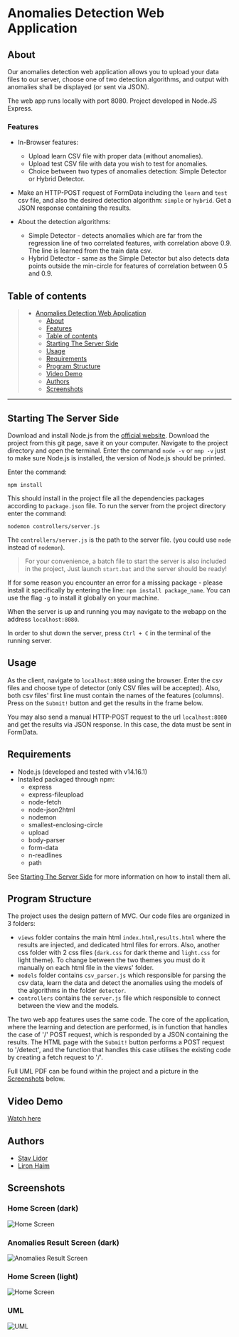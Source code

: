 # Anomalies Detection Web Application

## About
Our anomalies detection web application allows you to upload your data files to our server, choose one of two detection
algorithms, and output with anomalies shall be displayed (or sent via JSON).

The web app runs locally with port 8080. Project developed in Node.JS Express.

### Features
* In-Browser features:
  * Upload learn CSV file with proper data (without anomalies).
  * Upload test CSV file with data you wish to test for anomalies.
  * Choice between two types of anomalies detection: Simple Detector or Hybrid Detector.


* Make an HTTP-POST request of FormData including the `learn` and `test` csv file, and also the desired detection 
  algorithm: `simple` or `hybrid`. Get a JSON response containing the results.
  
* About the detection algorithms:
  * Simple Detector - detects anomalies which are far from the regression line of two correlated features, with
    correlation above 0.9. The line is learned from the train data csv.
  * Hybrid Detector - same as the Simple Detector but also detects data points outside the min-circle for features of
  correlation between 0.5 and 0.9.
    
## Table of contents
> * [Anomalies Detection Web Application](#anomalies-detection-web-application)
>   * [About](#about)
>   * [Features](#features)
>   * [Table of contents](#table-of-contents)
>   * [Starting The Server Side](#starting-the-server-side)
>   * [Usage](#usage)
>   * [Requirements](#requirements)
>   * [Program Structure](#program-structure)
>   * [Video Demo](#video-demo)
>   * [Authors](#authors)
>   * [Screenshots](#screenshots)
---
## Starting The Server Side

Download and install Node.js from the [official website](https://nodejs.org/en/download/).
Download the project from this git page, save it on your computer.
Navigate to the project directory and open the terminal. Enter the command `node -v` or `nmp -v` just to make sure 
Node.js is installed, the version of Node.js should be printed.

Enter the command:
```
npm install
```
This should install in the project file all the dependencies packages according to `package.json` file.
To run the server from the project directory enter the command:
```
nodemon controllers/server.js
```
The `controllers/server.js` is the path to the server file. (you could use `node` instead of `nodemon`).
> For your convenience, a batch file to start the server is also included in the project, Just launch `start.bat`  and the server should be ready!

If for some reason you encounter an error for a missing package - please install it specifically by entering the line: `npm install package_name`.
You can use the flag `-g` to install it globally on your machine.

When the server is up and running you may navigate to the webapp on the address `localhost:8080`.

In order to shut down the server, press `Ctrl + C` in the terminal of the running server.

## Usage
As the client, navigate to `localhost:8080` using the browser. Enter the csv files and choose type of detector (only CSV
files will be accepted). Also, both csv files' first line must contain the names of the features (columns).
Press on the `Submit!` button and get the results in the frame below.

You may also send a manual HTTP-POST request to the url `localhost:8080` and get the results via JSON response. In this case,
the data must be sent in FormData.


## Requirements

* Node.js (developed and tested with v14.16.1)  
* Installed packaged through npm:
    * express
    * express-fileupload
    * node-fetch
    * node-json2html
    * nodemon
    * smallest-enclosing-circle
    * upload
    * body-parser
    * form-data
    * n-readlines
    * path
    
See [Starting The Server Side](#starting-the-server-side) for more information on how to install them all.

## Program Structure

The project uses the design pattern of MVC.
Our code files are organized in 3 folders:
* `views` folder contains the main html `index.html`,`results.html` where the results are injected, and dedicated html 
  files for errors. Also, another css folder with 2 css files (`dark.css` for dark theme and `light.css` for light theme).
  To change between the two themes you must do it manually on each html file in the views' folder.
* `models` folder contains `csv_parser.js` which responsible for parsing the csv data, learn the data and detect
  the anomalies using the models of the algorithms in the folder `detector`.
* `controllers` contains the `server.js` file which responsible to connect between the view and the models.

The two web app features uses the same code. The core of the application, where the learning and detection are performed,
is in function that handles the case of '/' POST request, which is responded by a JSON containing the results.
The HTML page with the `Submit!` button performs a POST request to '/detect', and the function that handles this case 
utilises the existing code by creating a fetch request to '/'.

Full UML PDF can be found within the project and a picture in the [Screenshots](#screenshots) below.

## Video Demo
 
[Watch here](https://youtu.be/aPOpYeg4YPg)


## Authors

* [Stav Lidor](https://github.com/stavLidor)
* [Liron Haim](https://github.com/LironHaim15)

## Screenshots

### Home Screen (dark)
<img src="https://github.com/LironHaim15/anomalies_detection_web_app/blob/master/screenshots/dark_empty.jpg" alt="Home Screen"/>

### Anomalies Result Screen (dark)
<img src="https://github.com/LironHaim15/anomalies_detection_web_app/blob/master/screenshots/dark_ano.jpg" alt="Anomalies Result Screen"/>

### Home Screen (light)
<img src="https://github.com/LironHaim15/anomalies_detection_web_app/blob/master/screenshots/light_ano.jpg" alt="Home Screen"/>

### UML
<img src="https://github.com/LironHaim15/anomalies_detection_web_app/blob/master/screenshots/UML.png" alt="UML"/>

